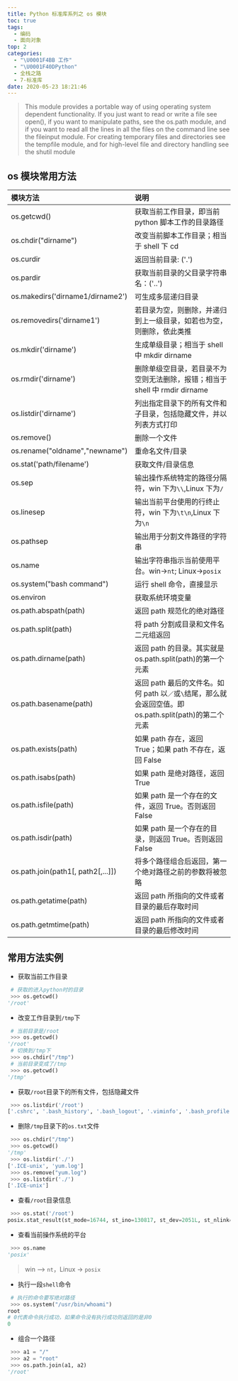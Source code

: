 ```yaml
---
title: Python 标准库系列之 os 模块
toc: true
tags:
  - 编码
  - 面向对象
top: 2
categories:
  - "\U0001F4BB 工作"
  - "\U0001F40DPython"
  - 全栈之路
  - 7-标准库
date: 2020-05-23 18:21:46
---
```


> This module provides a portable way of using operating system dependent functionality. If you just want to read or write a file see open(), if you want to manipulate paths, see the os.path module, and if you want to read all the lines in all the files on the command line see the fileinput module. For creating temporary files and directories see the tempfile module, and for high-level file and directory handling see the shutil module

## os 模块常用方法

|模块方法|说明|
|:--|:--|
|os.getcwd()|获取当前工作目录，即当前 python 脚本工作的目录路径|
|os.chdir("dirname")|改变当前脚本工作目录；相当于 shell 下 cd|
|os.curdir|返回当前目录: ('.')|
|os.pardir|获取当前目录的父目录字符串名：('..')|
|os.makedirs('dirname1/dirname2')|可生成多层递归目录|
|os.removedirs('dirname1')|若目录为空，则删除，并递归到上一级目录，如若也为空，则删除，依此类推|
|os.mkdir('dirname')|生成单级目录；相当于 shell 中 mkdir dirname|
|os.rmdir('dirname')|删除单级空目录，若目录不为空则无法删除，报错；相当于 shell 中 rmdir dirname|
|os.listdir('dirname')|列出指定目录下的所有文件和子目录，包括隐藏文件，并以列表方式打印|
|os.remove()|删除一个文件|
|os.rename("oldname","newname")|重命名文件/目录|
|os.stat('path/filename')|获取文件/目录信息|
|os.sep|输出操作系统特定的路径分隔符，win 下为`\\`,Linux 下为`/`|
|os.linesep|输出当前平台使用的行终止符，win 下为`\t\n`,Linux 下为`\n`|
|os.pathsep|输出用于分割文件路径的字符串|
|os.name|输出字符串指示当前使用平台。win->`nt`; Linux->`posix`|
|os.system("bash command")|运行 shell 命令，直接显示|
|os.environ|获取系统环境变量|
|os.path.abspath(path)|返回 path 规范化的绝对路径|
|os.path.split(path)|将 path 分割成目录和文件名二元组返回|
|os.path.dirname(path)|返回 path 的目录。其实就是 os.path.split(path)的第一个元素|
|os.path.basename(path)|返回 path 最后的文件名。如何 path 以`／`或`\`结尾，那么就会返回空值。即 os.path.split(path)的第二个元素|
|os.path.exists(path)|如果 path 存在，返回 True；如果 path 不存在，返回 False|
|os.path.isabs(path)|如果 path 是绝对路径，返回 True|
|os.path.isfile(path)|如果 path 是一个存在的文件，返回 True。否则返回 False|
|os.path.isdir(path)|如果 path 是一个存在的目录，则返回 True。否则返回 False|
|os.path.join(path1[, path2[,...]])|将多个路径组合后返回，第一个绝对路径之前的参数将被忽略|
|os.path.getatime(path)|返回 path 所指向的文件或者目录的最后存取时间|
|os.path.getmtime(path)|返回 path 所指向的文件或者目录的最后修改时间|

## 常用方法实例

- 获取当前工作目录

```python
 # 获取的进入python时的目录
 >>> os.getcwd()
'/root'
```

- 改变工作目录到`/tmp`下

```python
 # 当前目录是/root
 >>> os.getcwd()
'/root'
 # 切换到/tmp下
 >>> os.chdir("/tmp")
 # 当前目录变成了/tmp
 >>> os.getcwd()     
'/tmp'
```

- 获取`/root`目录下的所有文件，包括隐藏文件

```python
 >>> os.listdir('/root')
['.cshrc', '.bash_history', '.bash_logout', '.viminfo', '.bash_profile', '.tcshrc', 'scripts.py', '.bashrc', 'modules']
```

- 删除`/tmp`目录下的`os.txt`文件

```python
 >>> os.chdir("/tmp") 
 >>> os.getcwd()     
'/tmp'
 >>> os.listdir('./')   
['.ICE-unix', 'yum.log']
 >>> os.remove("yum.log")
 >>> os.listdir('./')    
['.ICE-unix']
```

- 查看`/root`目录信息

```python
 >>> os.stat('/root')        
posix.stat_result(st_mode=16744, st_ino=130817, st_dev=2051L, st_nlink=3, st_uid=0, st_gid=0, st_size=4096, st_atime=1463668203, st_mtime=1463668161, st_ctime=1463668161)
```

- 查看当前操作系统的平台

```python
 >>> os.name
'posix'
```

> win --> `nt`，Linux -> `posix`

- 执行一段`shell`命令

```python
 # 执行的命令要写绝对路径
 >>> os.system("/usr/bin/whoami")    
root
# 0代表命令执行成功，如果命令没有执行成功则返回的是非0
0
```

- 组合一个路径

```python
 >>> a1 = "/"
 >>> a2 = "root"
 >>> os.path.join(a1, a2)
'/root'
```